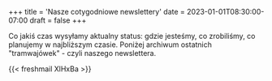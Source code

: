 +++
title = 'Nasze cotygodniowe newslettery'
date = 2023-01-01T08:30:00-07:00
draft = false
+++

Co jakiś czas wysyłamy aktualny status: gdzie jesteśmy, co zrobiliśmy, co planujemy w najbliższym czasie. Poniżej archiwum ostatnich "tramwajówek" - czyli naszego newslettera.

{{< freshmail XlHxBa >}}